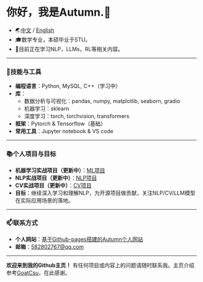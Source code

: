 # 你好，我是Autumn.👋
- 🌏[中文](https://github.com/AuTuMnnn458/AuTuMnnn458/blob/main/Mybio-zh.md) / [English](https://github.com/AuTuMnnn458/AuTuMnnn458/blob/main/Mybio-en.md)
- 🎓数学专业，本硕毕业于STU。
- 🌱目前正在学习NLP，LLMs，RL等相关内容。

---

### 🔨**技能与工具**
- **编程语言**：Python, MySQL, C++（学习中）
- **库**：
	- 数据分析与可视化：pandas, numpy, matplotlib, seaborn, gradio
	- 机器学习：sklearn
	- 深度学习：torch, torchvision, transformers 
- **框架**：Pytorch & Tensorflow（基础）
- **常用工具**：Jupyter notebook & VS code

---

### 📚**个人项目与目标**
- **机器学习实战项目（更新中）**：[ML项目](https://github.com/AuTuMnnn458/Machine_Learning_project)
- **NLP实战项目（更新中）**：[NLP项目](https://github.com/AuTuMnnn458/NLP_project)
- **CV实战项目（更新中）**：[CV项目](https://github.com/AuTuMnnn458/CV_project)
- **目标**：继续深入学习和理解NLP，为开源项目做贡献，关注NLP/CV/LLM模型在实际应用场景的落地。

---

### 📫**联系方式**
- **个人网站**：[基于Github-pages搭建的Autumn个人网站](https://autumnnn458.github.io/)
- **邮箱**：[582802767@qq.com](582802767@qq.com)

---

**欢迎来到我的Github主页！** 有任何项目或内容上的问题请随时联系我。主页介绍参考[GoatCsu](https://github.com/GoatCsu)，在此感谢。
